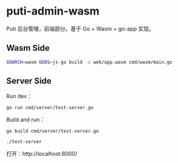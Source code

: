 # puti-admin-wasm
Puti 后台管理，前端部分。基于 Go + Wasm + go-app 实现。

## Wasm Side
```bash
GOARCH=wasm GOOS=js go build -o web/app.wasm cmd/wasm/main.go
```

## Server Side
Run dev：
```
go run cmd/server/test-server.go
```

Build and run：
```
go build cmd/server/test-server.go 

./test-server 
```

打开：http://localhost:8000/

